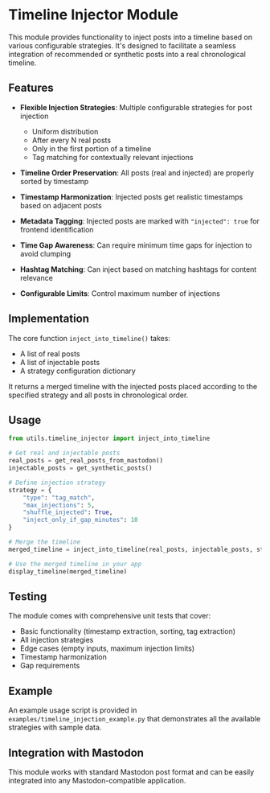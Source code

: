 # Timeline Injector Module

This module provides functionality to inject posts into a timeline based on various configurable strategies. It's designed to facilitate a seamless integration of recommended or synthetic posts into a real chronological timeline.

## Features

- **Flexible Injection Strategies**: Multiple configurable strategies for post injection
  - Uniform distribution
  - After every N real posts
  - Only in the first portion of a timeline
  - Tag matching for contextually relevant injections
  
- **Timeline Order Preservation**: All posts (real and injected) are properly sorted by timestamp

- **Timestamp Harmonization**: Injected posts get realistic timestamps based on adjacent posts

- **Metadata Tagging**: Injected posts are marked with `"injected": true` for frontend identification

- **Time Gap Awareness**: Can require minimum time gaps for injection to avoid clumping

- **Hashtag Matching**: Can inject based on matching hashtags for content relevance

- **Configurable Limits**: Control maximum number of injections

## Implementation

The core function `inject_into_timeline()` takes:
- A list of real posts
- A list of injectable posts
- A strategy configuration dictionary

It returns a merged timeline with the injected posts placed according to the specified strategy and all posts in chronological order.

## Usage

```python
from utils.timeline_injector import inject_into_timeline

# Get real and injectable posts
real_posts = get_real_posts_from_mastodon()
injectable_posts = get_synthetic_posts()

# Define injection strategy
strategy = {
    "type": "tag_match",
    "max_injections": 5,
    "shuffle_injected": True,
    "inject_only_if_gap_minutes": 10
}

# Merge the timeline
merged_timeline = inject_into_timeline(real_posts, injectable_posts, strategy)

# Use the merged timeline in your app
display_timeline(merged_timeline)
```

## Testing

The module comes with comprehensive unit tests that cover:
- Basic functionality (timestamp extraction, sorting, tag extraction)
- All injection strategies
- Edge cases (empty inputs, maximum injection limits)
- Timestamp harmonization
- Gap requirements

## Example

An example usage script is provided in `examples/timeline_injection_example.py` that demonstrates all the available strategies with sample data.

## Integration with Mastodon

This module works with standard Mastodon post format and can be easily integrated into any Mastodon-compatible application.